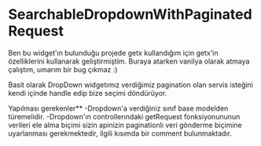 # SearchableDropdownWithPaginatedRequest

Ben bu widget'ın bulunduğu projede getx kullandığım için getx'in özelliklerini kullanarak geliştirmiştim.
Buraya atarken vanilya olarak atmaya çalıştım, umarım bir bug çıkmaz :)

Basit olarak DropDown widgetımız verdiğimiz pagination olan servis isteğini kendi içinde handle edip bize seçimi döndürüyor.

Yapılması gerekenler**
-Dropdown'a verdiğiniz sınıf base modelden türemelidir.
-Dropdown'ın controllerındaki getRequest fonksiyonununun verileri ele alma biçimi sizin apinizin paginationlı veri gönderme biçimine uyarlanması gerekmektedir, ilgili kısımda bir comment bulunmaktadır.
